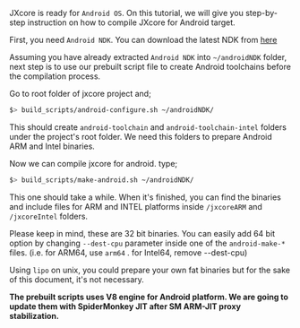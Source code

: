 JXcore is ready for `Android OS`. On this tutorial, we will give you step-by-step instruction on how to compile JXcore for Android target.

First, you need `Android NDK`. You can download the latest NDK from [here](https://developer.android.com/tools/sdk/ndk/index.html)

Assuming you have already extracted `Android NDK` into `~/androidNDK` folder, next step is to use our prebuilt script file to create Android toolchains before the compilation process.

Go to root folder of jxcore project and;
```bash
$> build_scripts/android-configure.sh ~/androidNDK/
```
This should create `android-toolchain` and `android-toolchain-intel` folders under the project's root folder. We need this folders to prepare Android ARM and Intel binaries. 

Now we can compile jxcore for android. type;
```bash
$> build_scripts/make-android.sh ~/androidNDK/
```

This one should take a while. When it's finished, you can find the binaries and include files for ARM and INTEL platforms inside `/jxcoreARM` and `/jxcoreIntel` folders.

Please keep in mind, these are 32 bit binaries. You can easily add 64 bit option by changing `--dest-cpu` parameter inside one of the `android-make-*` files. (i.e. for ARM64, use `arm64` . for Intel64, remove --dest-cpu)

Using `lipo` on unix, you could prepare your own fat binaries but for the sake of this document, it's not necessary.

**The prebuilt scripts uses V8 engine for Android platform. We are going to update them with SpiderMonkey JIT after SM ARM-JIT proxy stabilization.**
